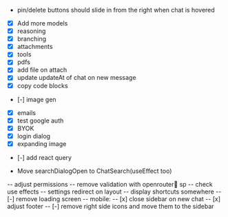 - pin/delete buttons should slide in from the right when chat is hovered
- [x] Add more models
- [x] reasoning
- [x] branching
- [x] attachments
- [x] tools
- [x] pdfs
- [x] add file on attach
- [x] update updateAt of chat on new message
- [x] copy code blocks
- [-] image gen
- [x] emails
- [x] test google auth
- [x] BYOK
- [x] login dialog
- [x] expanding image
- [-] add react query

- Move searchDialogOpen to ChatSearch(useEffect too)

-- adjust permissions
-- remove validation with openrouter sp
-- check use effects
-- settings redirect on layout
-- display shortcuts somewhere
-- [-] remove loading screen
-- mobile:
-- [x] close sidebar on new chat
-- [x] adjust footer
-- [-] remove right side icons and move them to the sidebar
